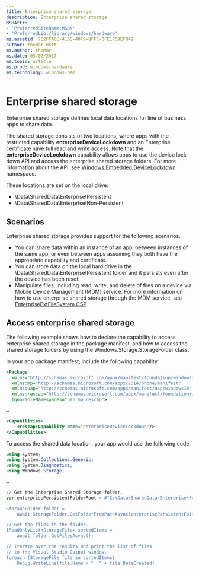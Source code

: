 ```yaml
---
title: Enterprise shared storage
description: Enterprise shared storage
MSHAttr:
- 'PreferredSiteName:MSDN'
- 'PreferredLib:/library/windows/hardware'
ms.assetid: 7C2FFA0E-416B-40F9-8FFC-0FE1F59EFB49
author: themar-msft
ms.author: themar
ms.date: 05/02/2017
ms.topic: article
ms.prod: windows-hardware
ms.technology: windows-oem
---
```

# Enterprise shared storage

Enterprise shared storage defines local data locations for line of business apps to share data.

The shared storage consists of two locations, where apps with the restricted capability **enterpriseDeviceLockdown** and an Enterprise certificate have full read and write access. Note that the **enterpriseDeviceLockdown** capability allows apps to use the device lock down API and access the enterprise shared storage folders. For more information about the API, see [Windows.Embedded.DeviceLockdown](http://go.microsoft.com/fwlink/?LinkId=699331) namespace.

These locations are set on the local drive:

* \\Data\\SharedData\\Enterprise\\Persistent
* \\Data\\SharedData\\Enterprise\\Non-Persistent

## Scenarios

Enterprise shared storage provides support for the following scenarios.

* You can share data within an instance of an app, between instances of the same app, or even between apps assuming they both have the appropriate capability and certificate.
* You can store data on the local hard drive in the \\Data\\SharedData\\Enterprise\\Persistent folder and it persists even after the device has been reset.
* Manipulate files, including read, write, and delete of files on a device via Mobile Device Management (MDM) service. For more information on how to use enterprise shared storage through the MDM service, see [EnterpriseExtFileSystem CSP](http://go.microsoft.com/fwlink/?LinkId=699333).

## Access enterprise shared storage

The following example shows how to declare the capability to access enterprise shared storage in the package manifest, and how to access the shared storage folders by using the Windows.Storage.StorageFolder class.

In your app package manifest, include the following capability:

```xml
<Package
  xmlns="http://schemas.microsoft.com/appx/manifest/foundation/windows10"
  xmlns:mp="http://schemas.microsoft.com/appx/2014/phone/manifest"
  xmlns:uap="http://schemas.microsoft.com/appx/manifest/uap/windows10"
  xmlns:rescap="http://schemas.microsoft.com/appx/manifest/foundation/windows10/restrictedcapabilities"
  IgnorableNamespaces="uap mp rescap">

…

<Capabilities>
    <rescap:Capability Name="enterpriseDeviceLockdown"/>
</Capabilities>
```

To access the shared data location, your app would use the following code.

```powershell
using System;
using System.Collections.Generic;
using System.Diagnostics;
using Windows.Storage;

…

// Get the Enterprise Shared Storage folder.
var enterprisePersistentFolderRoot = @"C:\Data\SharedData\Enterprise\Persistent";

StorageFolder folder =
    await StorageFolder.GetFolderFromPathAsync(enterprisePersistentFolderRoot);

// Get the files in the folder.
IReadOnlyList<StorageFile> sortedItems =
    await folder.GetFilesAsync();

// Iterate over the results and print the list of files
// to the Visual Studio Output window.
foreach (StorageFile file in sortedItems)
    Debug.WriteLine(file.Name + ", " + file.DateCreated);
```
